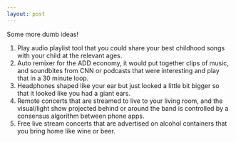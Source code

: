 ```yaml
---
layout: post
---
```

Some more dumb ideas!

1. Play audio playlist tool that you could share your best childhood songs with your child at the relevant ages.
2. Auto remixer for the ADD economy, it would put together clips of music, and soundbites from CNN or podcasts that were interesting and play that in a 30 minute loop.
3. Headphones shaped like your ear but just looked a little bit bigger so that it looked like you had a giant ears.
4. Remote concerts that are streamed to live to your living room, and the visual/light show projected behind or around the band is controlled by a consensus algorithm between phone apps.
5. Free live stream concerts that are advertised on alcohol containers that you bring home like wine or beer.